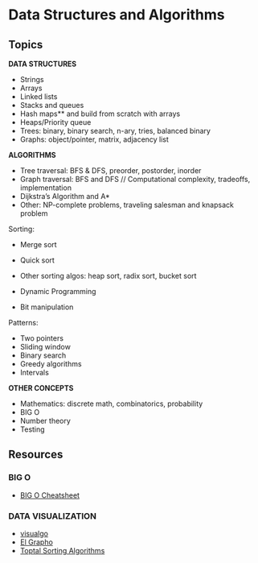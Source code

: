 # Data Structures and Algorithms

## Topics

**DATA STRUCTURES**

- Strings
- Arrays
- Linked lists
- Stacks and queues
- Hash maps\*\* and build from scratch with arrays
- Heaps/Priority queue
- Trees: binary, binary search, n-ary, tries, balanced binary
- Graphs: object/pointer, matrix, adjacency list

**ALGORITHMS**

- Tree traversal: BFS & DFS, preorder, postorder, inorder
- Graph traversal: BFS and DFS // Computational complexity, tradeoffs, implementation
- Dijkstra’s Algorithm and A\*
- Other: NP-complete problems, traveling salesman and knapsack problem

Sorting:

- Merge sort
- Quick sort
- Other sorting algos: heap sort, radix sort, bucket sort

- Dynamic Programming
- Bit manipulation

Patterns:

- Two pointers
- Sliding window
- Binary search
- Greedy algorithms
- Intervals

**OTHER CONCEPTS**

- Mathematics: discrete math, combinatorics, probability
- BIG O
- Number theory
- Testing

## Resources

### BIG O

- [BIG O Cheatsheet](https://www.bigocheatsheet.com/)

### DATA VISUALIZATION

- [visualgo](https://visualgo.net)
- [El Grapho](https://www.elgrapho.com/)
- [Toptal Sorting Algorithms](https://www.toptal.com/developers/sorting-algorithms)
